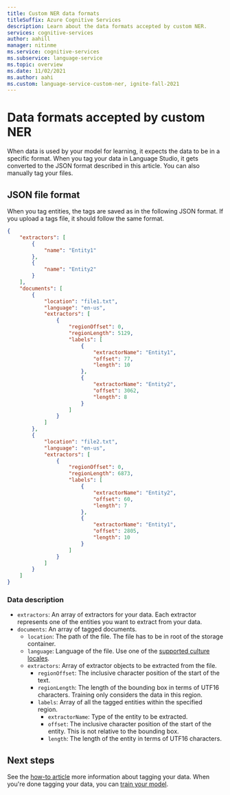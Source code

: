 ```yaml
---
title: Custom NER data formats
titleSuffix: Azure Cognitive Services
description: Learn about the data formats accepted by custom NER.
services: cognitive-services
author: aahill
manager: nitinme
ms.service: cognitive-services
ms.subservice: language-service
ms.topic: overview
ms.date: 11/02/2021
ms.author: aahi
ms.custom: language-service-custom-ner, ignite-fall-2021
---
```


# Data formats accepted by custom NER

When data is used by your model for learning, it expects the data to be in a specific format. When you tag your data in Language Studio, it gets converted to the JSON format described in this article. You can also manually tag your files.


## JSON file format

When you tag entities, the tags are saved as in the following JSON format. If you upload a tags file, it should follow the same format.

```json
{
    "extractors": [
        {
            "name": "Entity1"
        },
        {
            "name": "Entity2"
        }
    ],
    "documents": [
        {
            "location": "file1.txt",
            "language": "en-us",
            "extractors": [
                {
                    "regionOffset": 0,
                    "regionLength": 5129,
                    "labels": [
                        {
                            "extractorName": "Entity1",
                            "offset": 77,
                            "length": 10
                        },
                        {
                            "extractorName": "Entity2",
                            "offset": 3062,
                            "length": 8
                        }
                    ]
                }
            ]
        },
        {
            "location": "file2.txt",
            "language": "en-us",
            "extractors": [
                {
                    "regionOffset": 0,
                    "regionLength": 6873,
                    "labels": [
                        {
                            "extractorName": "Entity2",
                            "offset": 60,
                            "length": 7
                        },
                        {
                            "extractorName": "Entity1",
                            "offset": 2805,
                            "length": 10
                        }
                    ]
                }
            ]
        }
    ]
}
```

### Data description

* `extractors`: An array of extractors for your data. Each extractor represents one of the entities you want to extract from your data.
* `documents`: An array of tagged documents.
  * `location`: The path of the file. The file has to be in root of the storage container.
  * `language`: Language of the file. Use one of the [supported culture locales](../language-support.md).
  * `extractors`: Array of extractor objects to be extracted from the file.
    * `regionOffset`: The inclusive character position of the start of the text.
    * `regionLength`: The length of the bounding box in terms of UTF16 characters. Training only considers the data in this region.
    * `labels`: Array of all the tagged entities within the specified region.
      * `extractorName`: Type of the entity to be extracted.
      * `offset`: The inclusive character position of the start of the entity. This is not relative to the bounding box.
      * `length`: The length of the entity in terms of UTF16 characters.

## Next steps

See the [how-to article](../how-to/tag-data.md)  more information about tagging your data. When you're done tagging your data, you can [train your model](../how-to/train-model.md).  
